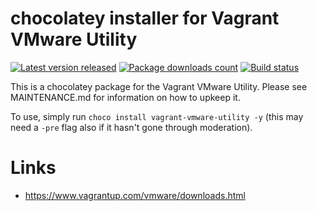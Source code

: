 # chocolatey installer for Vagrant VMware Utility

[![Latest version released](https://img.shields.io/chocolatey/v/vagrant-vmware-utility.svg)](https://chocolatey.org/packages/vagrant-vmware-utility)
[![Package downloads count](https://img.shields.io/chocolatey/dt/vagrant-vmware-utility.svg)](https://chocolatey.org/packages/vagrant-vmware-utility)
[![Build status](https://ci.appveyor.com/api/projects/status/5s3f2lgo7lt9xgmj?svg=true)](https://ci.appveyor.com/project/StefanScherer/choco-vagrant-vmware-utility)

This is a chocolatey package for the Vagrant VMware Utility. Please see MAINTENANCE.md
for information on how to upkeep it.

To use, simply run `choco install vagrant-vmware-utility -y` (this may need a `-pre`
flag also if it hasn't gone through moderation).

# Links

* https://www.vagrantup.com/vmware/downloads.html
